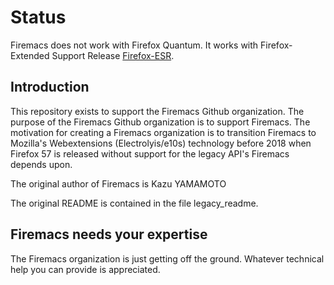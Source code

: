 # Status
Firemacs does not work with Firefox Quantum. It works with Firefox-Extended Support Release [Firefox-ESR](https://www.mozilla.org/en-US/firefox/organizations/). 

## Introduction

This repository exists to support the Firemacs Github organization. The purpose of the Firemacs Github organization is to support Firemacs. The motivation for creating a Firemacs organization is to transition Firemacs to Mozilla's Webextensions (Electrolyis/e10s) technology before 2018 when Firefox 57 is released without support for the legacy API's Firemacs depends upon.

The original author of Firemacs is Kazu YAMAMOTO

The original README is contained in the file legacy_readme.

## Firemacs needs your expertise

The Firemacs organization is just getting off the ground. Whatever technical help you can provide is appreciated.
